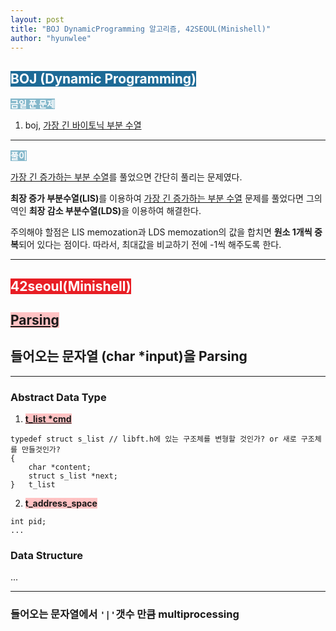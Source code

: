 ```yaml
---
layout: post
title: "BOJ DynamicProgramming 알고리즘, 42SEOUL(Minishell)"
author: "hyunwlee"
---
```


## <span style="background-color:#1D6A96; color:white">BOJ (Dynamic Programming)</span>

<span style="background-color:#85B8CB; color:white"><strong>금일 푼 문제</strong></span>

1. boj, [가장 긴 바이토닉 부분 수열](https://www.acmicpc.net/problem/11054)

---

<span style="background-color:#85B8CB; color:white"><strong>풀이</strong></span>

[가장 긴 증가하는 부분 수열](https://hyunwlee-dev.github.io/TIL/2021-12-07/til)를 풀었으면 간단히 풀리는 문제였다.

<strong>최장 증가 부분수열(LIS)</strong>를 이용하여 <u>가장 긴 증가하는 부분 수열</u> 문제를 풀었다면 그의 역인 <strong>최장 감소 부분수열(LDS)</strong>을 이용하여 해결한다.  

주의해야 할점은 LIS memozation과 LDS memozation의 값을 합치면 <strong>원소 1개씩 중복</strong>되어 있다는 점이다. 따라서, 최대값을 비교하기 전에 -1씩 해주도록 한다.

<script src="https://gist.github.com/hyunwlee-dev/1b6c0f5f43e1a4a94340a6ca85bdb706.js"></script>

---

## <span style="background-color:#E81E25; color:white">42seoul(Minishell)</span>

## <span style="background-color:#FFC2C3"><strong><u>Parsing</u></strong></span>

## 들어오는 문자열 (char *input)을 Parsing

---

### Abstract Data Type

1. <span style="background-color:#FFC2C3"><strong><u>t_list *cmd</u></strong></span>

```
typedef struct s_list // libft.h에 있는 구조체를 변형할 것인가? or 새로 구조체를 만들것인가?
{
	char *content;
	struct s_list *next;
}	t_list
```

2. <span style="background-color:#FFC2C3"><strong>t_address_space</strong></span>

```
int pid;
...
```



### Data Structure

...

---

### 들어오는 문자열에서 `'|'`갯수 만큼 multiprocessing


